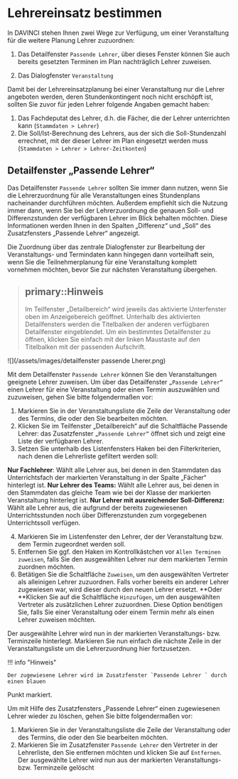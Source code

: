 # Lehrereinsatz bestimmen

In DAVINCI stehen Ihnen zwei Wege zur Verfügung, um einer Veranstaltung für die weitere Planung Lehrer zuzuordnen:

1. Das Detailfenster `Passende Lehrer`, über dieses Fenster können Sie auch bereits gesetzten Terminen im Plan nachträglich Lehrer zuweisen.

2. Das Dialogfenster `Veranstaltung`

Damit bei der Lehrereinsatzplanung bei einer Veranstaltung nur die Lehrer angeboten werden, deren Stundenkontingent noch nicht erschöpft ist, sollten Sie zuvor für jeden Lehrer folgende Angaben gemacht haben:

1. Das Fachdeputat des Lehrer, d.h. die Fächer, die der Lehrer unterrichten kann (`Stammdaten > Lehrer`)
2. Die Soll/Ist-Berechnung des Lehrers, aus der sich die Soll-Stundenzahl errechnet, mit der dieser Lehrer im Plan eingesetzt werden muss (`Stammdaten > Lehrer > Lehrer-Zeitkonten`)

## Detailfenster „Passende Lehrer“

Das Detailfenster `Passende Lehrer` sollten Sie immer dann nutzen, wenn Sie die Lehrerzuordnung für alle Veranstaltungen eines Stundenplans nacheinander durchführen möchten. Außerdem empfiehlt sich die Nutzung immer dann, wenn Sie bei der Lehrerzuordnung die genauen
Soll- und Differenzstunden der verfügbaren Lehrer im Blick behalten möchten. Diese Informationen werden Ihnen in den Spalten „Differenz“ und „Soll“ des Zusatzfensters „Passende Lehrer“ angezeigt.

Die Zuordnung über das zentrale Dialogfenster zur Bearbeitung der Veranstaltungs- und
Termindaten kann hingegen dann vorteilhaft sein, wenn Sie die Teilnehmerplanung für eine
Veranstaltung komplett vornehmen möchten, bevor Sie zur nächsten Veranstaltung übergehen.

> ## primary::Hinweis
>
> Im Teilfenster „Detailbereich“ wird jeweils das aktivierte Unterfenster oben im Anzeigebereich geöffnet. Unterhalb des aktivierten Detailfensters werden die Titelbalken der anderen verfügbaren Detailfenster eingeblendet. Um ein bestimmtes Detailfenster zu öffnen, klicken Sie einfach mit der linken Maustaste auf den Titelbalken mit der passenden Aufschrift.

![](/assets/images/detailfenster passende Lherer.png)

Mit dem Detailfenster `Passende Lehrer` können Sie den Veranstaltungen geeignete Lehrer
zuweisen. Um über das Detailfenster `„Passende Lehrer“` einen Lehrer für eine Veranstaltung oder einen Termin auszuwählen und zuzuweisen, gehen Sie bitte folgendermaßen vor:

1. Markieren Sie in der Veranstaltungsliste die Zeile der Veranstaltung oder des Termins, die oder den Sie bearbeiten möchten.
2. Klicken Sie im Teilfenster „Detailbereich“ auf die Schaltfläche Passende Lehrer: das Zusatzfenster `„Passende Lehrer“` öffnet sich und zeigt eine Liste der verfügbaren Lehrer.
3. Setzen Sie unterhalb des Listenfensters Haken bei den Filterkriterien, nach denen die Lehrerliste gefiltert werden soll:

**Nur Fachlehrer**: Wählt alle Lehrer aus, bei denen in den Stammdaten das Unterrichtsfach der markierten Veranstaltung in der Spalte „Fächer“ hinterlegt ist.
**Nur Lehrer des Teams:** Wählt alle Lehrer aus, bei denen in den Stammdaten das gleiche Team wie bei der Klasse der markierten Veranstaltung hinterlegt ist.
**Nur Lehrer mit ausreichender Soll-Differenz:** Wählt alle Lehrer aus, die aufgrund der bereits zugewiesenen Unterrichtsstunden noch über Differenzstunden zum vorgegebenen Unterrichtssoll
verfügen.

4. Markieren Sie im Listenfenster den Lehrer, der der Veranstaltung bzw. dem Termin zugeordnet
werden soll.
5. Entfernen Sie ggf. den Haken im Kontrollkästchen vor `Allen Terminen zuweisen`, falls Sie den ausgewählten Lehrer nur dem markierten Termin zuordnen möchten.
6. Betätigen Sie die Schaltfläche `Zuweisen`, um den ausgewählten Vertreter als alleinigen Lehrer zuzuordnen. Falls vorher bereits ein anderer Lehrer zugewiesen war, wird dieser durch den neuen Lehrer ersetzt. **Oder **Klicken Sie auf die Schaltfläche `Hinzufügen`, um den ausgewählten Vertreter als zusätzlichen Lehrer zuzuordnen. Diese Option benötigen Sie, falls Sie einer Veranstaltung oder einem Termin mehr als einen Lehrer zuweisen möchten.

Der ausgewählte Lehrer wird nun in der markierten Veranstaltungs- bzw. Terminzeile hinterlegt.
Markieren Sie nun einfach die nächste Zeile in der Veranstaltungsliste um die Lehrerzuordnung hier fortzusetzen.

!!! info "Hinweis"

    Der zugewiesene Lehrer wird im Zusatzfenster `Passende Lehrer ` durch einen blauen
Punkt markiert.

Um mit Hilfe des Zusatzfensters „Passende Lehrer“ einen zugewiesenen Lehrer wieder zu löschen,
gehen Sie bitte folgendermaßen vor:

1. Markieren Sie in der Veranstaltungsliste die Zeile der Veranstaltung oder des Termins, die oder den Sie bearbeiten möchten.
2. Markieren Sie im Zusatzfenster `Passende Lehrer` den Vertreter in der Lehrerliste, den Sie entfernen möchten und klicken Sie auf `Entfernen`.
Der ausgewählte Lehrer wird nun aus der markierten Veranstaltungs- bzw. Terminzeile gelöscht
